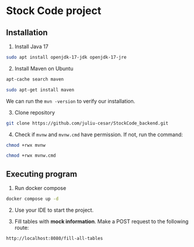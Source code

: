 # Stock Code project

## Installation

1. Install Java 17

```bash
sudo apt install openjdk-17-jdk openjdk-17-jre
```

2. Install Maven on Ubuntu

```bash
apt-cache search maven

sudo apt-get install maven
```

We can run the `mvn -version` to verify our installation.

3. Clone repository

```bash
git clone https://github.com/juliu-cesar/StockCode_backend.git
```

4. Check if `mvnw` and `mvnw.cmd` have permission. If not, run the command:

```bash
chmod +rwx mvnw

chmod +rwx mvnw.cmd
```

## Executing program

1. Run docker compose

```bash
docker compose up -d
```

2. Use your IDE to start the project.

3. Fill tables with **mock information**. Make a POST request to the following route:

```http
http://localhost:8080/fill-all-tables
```
